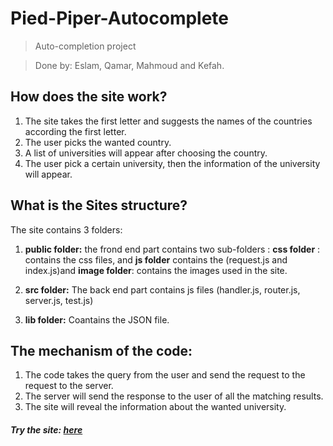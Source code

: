 # Pied-Piper-Autocomplete
>Auto-completion project

>Done by: Eslam, Qamar, Mahmoud and Kefah.

## How does the site work?
1. The site takes the first letter and suggests the names of the countries according the first letter.
2. The user picks the wanted country.
3. A list of universities will appear after choosing the country.
4. The user pick a certain university, then the information of the university will appear.

## What is the Sites structure?
The site contains 3 folders:
1. **public folder:**
the frond end part contains two sub-folders : **css folder** : contains the css files, and **js folder** contains the (request.js and index.js)and **image folder**: contains the images used in the site.

2. **src folder:** The back end part contains js files (handler.js, router.js, server.js, test.js)
3. **lib folder:** Coantains the JSON file.

## The mechanism of the code:
1. The code takes the query from the user and send the request to the request to the server.
2. The server will send the response to the user of all the matching results.
3. The site will reveal the information about the wanted university.



##### Try the site: [here](http://github.com/facg2)
